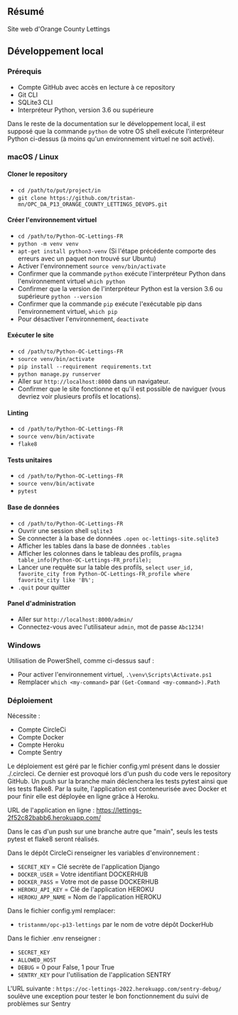 ## Résumé

Site web d'Orange County Lettings

## Développement local

### Prérequis

- Compte GitHub avec accès en lecture à ce repository
- Git CLI
- SQLite3 CLI
- Interpréteur Python, version 3.6 ou supérieure

Dans le reste de la documentation sur le développement local, il est supposé que la commande `python` de votre OS shell exécute l'interpréteur Python ci-dessus (à moins qu'un environnement virtuel ne soit activé).

### macOS / Linux

#### Cloner le repository

- `cd /path/to/put/project/in`
- `git clone https://github.com/tristan-mn/OPC_DA_P13_ORANGE_COUNTY_LETTINGS_DEVOPS.git`

#### Créer l'environnement virtuel

- `cd /path/to/Python-OC-Lettings-FR`
- `python -m venv venv`
- `apt-get install python3-venv` (Si l'étape précédente comporte des erreurs avec un paquet non trouvé sur Ubuntu)
- Activer l'environnement `source venv/bin/activate`
- Confirmer que la commande `python` exécute l'interpréteur Python dans l'environnement virtuel
`which python`
- Confirmer que la version de l'interpréteur Python est la version 3.6 ou supérieure `python --version`
- Confirmer que la commande `pip` exécute l'exécutable pip dans l'environnement virtuel, `which pip`
- Pour désactiver l'environnement, `deactivate`

#### Exécuter le site

- `cd /path/to/Python-OC-Lettings-FR`
- `source venv/bin/activate`
- `pip install --requirement requirements.txt`
- `python manage.py runserver`
- Aller sur `http://localhost:8000` dans un navigateur.
- Confirmer que le site fonctionne et qu'il est possible de naviguer (vous devriez voir plusieurs profils et locations).

#### Linting

- `cd /path/to/Python-OC-Lettings-FR`
- `source venv/bin/activate`
- `flake8`

#### Tests unitaires

- `cd /path/to/Python-OC-Lettings-FR`
- `source venv/bin/activate`
- `pytest`

#### Base de données

- `cd /path/to/Python-OC-Lettings-FR`
- Ouvrir une session shell `sqlite3`
- Se connecter à la base de données `.open oc-lettings-site.sqlite3`
- Afficher les tables dans la base de données `.tables`
- Afficher les colonnes dans le tableau des profils, `pragma table_info(Python-OC-Lettings-FR_profile);`
- Lancer une requête sur la table des profils, `select user_id, favorite_city from
  Python-OC-Lettings-FR_profile where favorite_city like 'B%';`
- `.quit` pour quitter

#### Panel d'administration

- Aller sur `http://localhost:8000/admin/`
- Connectez-vous avec l'utilisateur `admin`, mot de passe `Abc1234!`

### Windows

Utilisation de PowerShell, comme ci-dessus sauf :

- Pour activer l'environnement virtuel, `.\venv\Scripts\Activate.ps1` 
- Remplacer `which <my-command>` par `(Get-Command <my-command>).Path`

### Déploiement

Nécessite :
- Compte CircleCi
- Compte Docker
- Compte Heroku
- Compte Sentry

Le déploiement est géré par le fichier config.yml présent dans le dossier ./.circleci. Ce dernier est provoqué lors d'un push du code vers le repository GitHub.
Un push sur la branche main déclenchera les tests pytest ainsi que les tests flake8. Par la suite, l'application est conteneurisée avec Docker et pour finir 
elle est déployée en ligne grâce à Heroku.

URL de l'application en ligne : https://lettings-2f52c82babb6.herokuapp.com/

Dans le cas d'un push sur une branche autre que "main", seuls les tests pytest et flake8 seront réalisés.

Dans le dépôt CircleCi renseigner les variables d'environnement :
- `SECRET_KEY` = Clé secrète de l'application Django
- `DOCKER_USER` = Votre identifiant DOCKERHUB
- `DOCKER_PASS` = Votre mot de passe DOCKERHUB
- `HEROKU_API_KEY` = Clé de l'application HEROKU
- `HEROKU_APP_NAME` = Nom de l'application HEROKU

Dans le fichier config.yml remplacer:
- `tristanmn/opc-p13-lettings` par le nom de votre dépôt DockerHub

Dans le fichier .env renseigner :
- `SECRET_KEY`
- `ALLOWED_HOST`
- `DEBUG` = 0 pour False, 1 pour True
- `SENTRY_KEY` pour l'utilisation de l'application SENTRY

L'URL suivante : `https://oc-lettings-2022.herokuapp.com/sentry-debug/` soulève une exception pour tester le bon fonctionnement du suivi de problèmes sur Sentry
